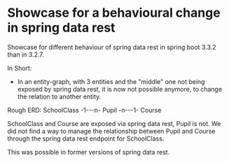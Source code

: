 # Showcase for a behavioural change in spring data rest

Showcase for different behaviour of spring data rest in spring boot 3.3.2 than in 3.2.7. 

In Short:
* In an entity-graph, with 3 entities and the "middle" one not being exposed by spring data rest, it is now not possible anymore, to change the relation to another entity.

Rough ERD:
SchoolClass -1---n- Pupil -n---1- Course

SchoolClass and Course are exposed via spring data rest, Pupil is not.
We did not find a way to manage the relationship between Pupil and Course through the spring data rest endpoint for SchoolClass.

This was possible in former versions of spring data rest.